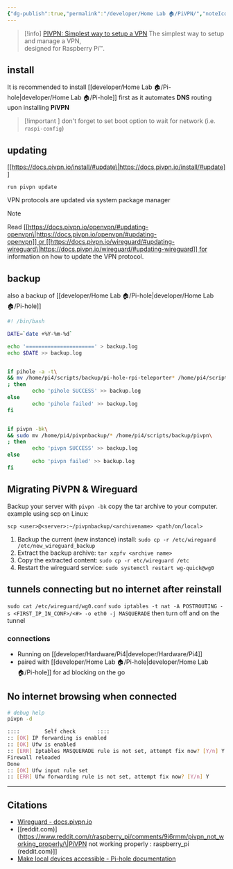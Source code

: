 ```yaml
---
{"dg-publish":true,"permalink":"/developer/Home Lab 🏠/PiVPN/","noteIcon":""}
---
```


>[!info] [PIVPN: Simplest way to setup a VPN](https://pivpn.io/)
>The simplest way to setup and manage a VPN,  
designed for Raspberry Pi™.
>

## install
It is recommended to install [[developer/Home Lab 🏠/Pi-hole\|developer/Home Lab 🏠/Pi-hole]] first as it automates **DNS** routing upon installing **PiVPN**

>[!important ]
>don't forget to set boot option to wait for network (i.e. `raspi-config`)

## updating
[[https://docs.pivpn.io/install/#update\|https://docs.pivpn.io/install/#update]]

```shell
run pivpn update
```

VPN protocols are updated via system package manager

> [!Note] 
> Read [[https://docs.pivpn.io/openvpn/#updating-openvpn\|https://docs.pivpn.io/openvpn/#updating-openvpn]] or [[https://docs.pivpn.io/wireguard/#updating-wireguard\|https://docs.pivpn.io/wireguard/#updating-wireguard]] for information on how to update the VPN protocol.

## backup
also a backup of [[developer/Home Lab 🏠/Pi-hole\|developer/Home Lab 🏠/Pi-hole]]

```bash
#! /bin/bash

DATE=`date +%Y-%m-%d`

echo '======================' > backup.log
echo $DATE >> backup.log


if pihole -a -t\
&& mv /home/pi4/scripts/backup/pi-hole-rpi-teleporter* /home/pi4/scripts/backup/pihole\
; then
        echo 'pihole SUCCESS' >> backup.log
else
        echo 'pihole failed' >> backup.log
fi


if pivpn -bk\
&& sudo mv /home/pi4/pivpnbackup/* /home/pi4/scripts/backup/pivpn\
; then
        echo 'pivpn SUCCESS' >> backup.log
else
        echo 'pivpn failed' >> backup.log
fi
```

## Migrating PiVPN & Wireguard

Backup your server with `pivpn -bk` copy the tar archive to your computer. example using scp on Linux:

`scp <user>@<server>:~/pivpnbackup/<archivename> <path/on/local>`

1.  Backup the current (new instance) install: `sudo cp -r /etc/wireguard /etc/new_wireguard_backup`
2.  Extract the backup archive: `tar xzpfv <archive name>`
3.  Copy the extracted content: `sudo cp -r etc/wireguard /etc`
4.  Restart the wireguard service: `sudo systemctl restart wg-quick@wg0`

## tunnels connecting but no internet after reinstall
`sudo cat /etc/wireguard/wg0.conf`
`sudo iptables -t nat -A POSTROUTING -s <FIRST_IP_IN_CONF>/<#> -o eth0 -j MASQUERADE`
then turn off and on the tunnel

### connections 
- Running on [[developer/Hardware/Pi4\|developer/Hardware/Pi4]]
- paired with [[developer/Home Lab 🏠/Pi-hole\|developer/Home Lab 🏠/Pi-hole]] for ad blocking on the go

## No internet browsing when connected
```bash
# debug help
pivpn -d 
```

```bash
::::		Self check		 ::::
:: [OK] IP forwarding is enabled
:: [OK] Ufw is enabled
:: [ERR] Iptables MASQUERADE rule is not set, attempt fix now? [Y/n] Y
Firewall reloaded
Done
:: [OK] Ufw input rule set
:: [ERR] Ufw forwarding rule is not set, attempt fix now? [Y/n] Y
```

---
## Citations 
- [Wireguard - docs.pivpn.io](https://docs.pivpn.io/wireguard/)
- [[reddit.com)](https://www.reddit.com/r/raspberry_pi/comments/9i6rmm/pivpn_not_working_properly/\|PiVPN not working properly : raspberry_pi (reddit.com)]]
- [Make local devices accessible - Pi-hole documentation](https://docs.pi-hole.net/guides/vpn/wireguard/internal/)